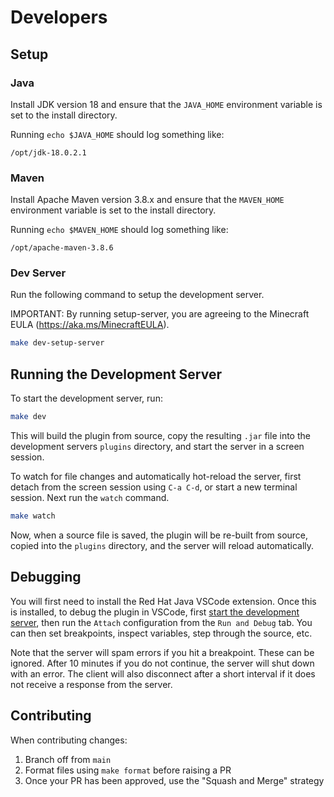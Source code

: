 # Developers

## Setup

### Java

Install JDK version 18 and ensure that the `JAVA_HOME` environment variable is set to the install directory.

Running `echo $JAVA_HOME` should log something like:

```
/opt/jdk-18.0.2.1
```

### Maven

Install Apache Maven version 3.8.x and ensure that the `MAVEN_HOME` environment variable is set to the install directory.

Running `echo $MAVEN_HOME` should log something like:

```
/opt/apache-maven-3.8.6
```

### Dev Server

Run the following command to setup the development server.

IMPORTANT: By running setup-server, you are agreeing to the Minecraft EULA (https://aka.ms/MinecraftEULA).

```sh
make dev-setup-server
```

## Running the Development Server

To start the development server, run:

```sh
make dev
```

This will build the plugin from source, copy the resulting `.jar` file into the development servers `plugins` directory, and start the server in a screen session.

To watch for file changes and automatically hot-reload the server, first detach from the screen session using `C-a C-d`, or start a new terminal session. Next run the `watch` command.

```sh
make watch
```

Now, when a source file is saved, the plugin will be re-built from source, copied into the `plugins` directory, and the server will reload automatically.

## Debugging

You will first need to install the Red Hat Java VSCode extension. Once this is installed, to debug the plugin in VSCode, first [start the development server](#running-the-development-server), then run the `Attach` configuration from the `Run and Debug` tab. You can then set breakpoints, inspect variables, step through the source, etc.

Note that the server will spam errors if you hit a breakpoint. These can be ignored. After 10 minutes if you do not continue, the server will shut down with an error. The client will also disconnect after a short interval if it does not receive a response from the server.

## Contributing

When contributing changes:

1. Branch off from `main`
2. Format files using `make format` before raising a PR
3. Once your PR has been approved, use the "Squash and Merge" strategy
